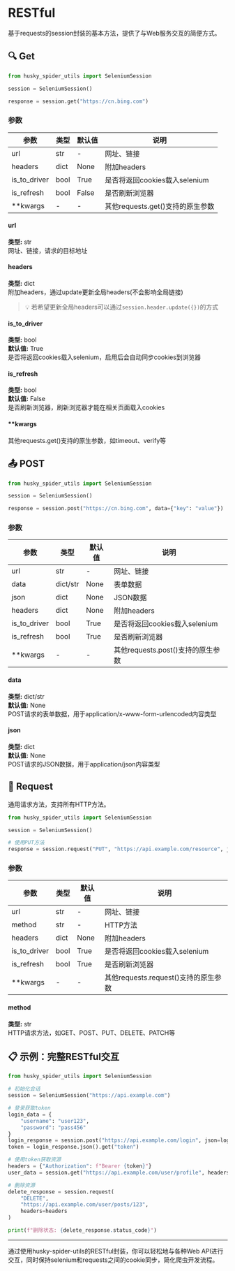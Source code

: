 


          
# RESTful

基于requests的session封装的基本方法，提供了与Web服务交互的简便方式。

## 🔍 Get

```python
from husky_spider_utils import SeleniumSession

session = SeleniumSession()

response = session.get("https://cn.bing.com")
```

### 参数

| 参数 | 类型 | 默认值 | 说明 |
|------|------|--------|------|
| url | str | - | 网址、链接 |
| headers | dict | None | 附加headers |
| is_to_driver | bool | True | 是否将返回cookies载入selenium |
| is_refresh | bool | False | 是否刷新浏览器 |
| **kwargs | - | - | 其他requests.get()支持的原生参数 |

#### url

**类型:** str  
网址、链接，请求的目标地址

#### headers

**类型:** dict  
附加headers，通过update更新全局headers(不会影响全局链接)
> 💡 若希望更新全局headers可以通过`session.header.update({})`的方式

#### is_to_driver

**类型:** bool  
**默认值:** True  
是否将返回cookies载入selenium，启用后会自动同步cookies到浏览器

#### is_refresh

**类型:** bool    
**默认值:** False    
是否刷新浏览器，刷新浏览器才能在相关页面载入cookies

#### **kwargs

其他requests.get()支持的原生参数，如timeout、verify等

## 📤 POST

```python
from husky_spider_utils import SeleniumSession

session = SeleniumSession()

response = session.post("https://cn.bing.com", data={"key": "value"})
```

### 参数

| 参数 | 类型 | 默认值 | 说明 |
|------|------|--------|------|
| url | str | - | 网址、链接 |
| data | dict/str | None | 表单数据 |
| json | dict | None | JSON数据 |
| headers | dict | None | 附加headers |
| is_to_driver | bool | True | 是否将返回cookies载入selenium |
| is_refresh | bool | True | 是否刷新浏览器 |
| **kwargs | - | - | 其他requests.post()支持的原生参数 |

#### data

**类型:** dict/str  
**默认值:** None  
POST请求的表单数据，用于application/x-www-form-urlencoded内容类型

#### json

**类型:** dict  
**默认值:** None  
POST请求的JSON数据，用于application/json内容类型

## 🔄 Request

通用请求方法，支持所有HTTP方法。

```python
from husky_spider_utils import SeleniumSession

session = SeleniumSession()

# 使用PUT方法
response = session.request("PUT", "https://api.example.com/resource", json={"status": "updated"})
```

### 参数

| 参数 | 类型 | 默认值 | 说明 |
|------|------|--------|------|
| url | str | - | 网址、链接 |
| method | str | - | HTTP方法 |
| headers | dict | None | 附加headers |
| is_to_driver | bool | True | 是否将返回cookies载入selenium |
| is_refresh | bool | True | 是否刷新浏览器 |
| **kwargs | - | - | 其他requests.request()支持的原生参数 |

#### method

**类型:** str  
HTTP请求方法，如GET、POST、PUT、DELETE、PATCH等


## 📋 示例：完整RESTful交互

```python
from husky_spider_utils import SeleniumSession

# 初始化会话
session = SeleniumSession("https://api.example.com")

# 登录获取token
login_data = {
    "username": "user123",
    "password": "pass456"
}
login_response = session.post("https://api.example.com/login", json=login_data)
token = login_response.json().get("token")

# 使用token获取资源
headers = {"Authorization": f"Bearer {token}"}
user_data = session.get("https://api.example.com/user/profile", headers=headers).json()

# 删除资源
delete_response = session.request(
    "DELETE",
    "https://api.example.com/user/posts/123",
    headers=headers
)

print(f"删除状态: {delete_response.status_code}")
```

---

通过使用husky-spider-utils的RESTful封装，你可以轻松地与各种Web API进行交互，同时保持selenium和requests之间的cookie同步，简化爬虫开发流程。

